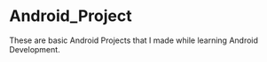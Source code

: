 # Android_Project

These are basic Android Projects that I made while learning Android Development.
